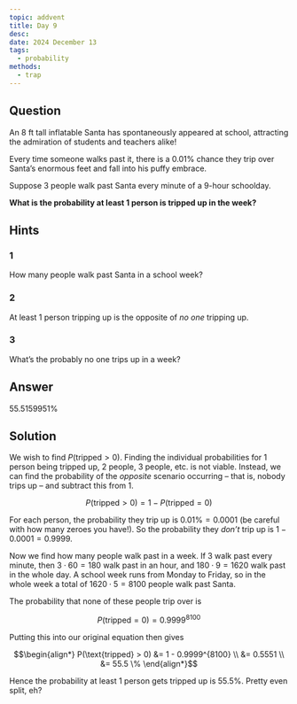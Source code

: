 ```yaml
---
topic: addvent
title: Day 9
desc: 
date: 2024 December 13
tags:
  - probability
methods:
  - trap
---
```



## Question

An 8 ft tall inflatable Santa has spontaneously appeared at school, attracting the admiration of students and teachers alike!

Every time someone walks past it, there is a 0.01% chance they trip over Santa’s enormous feet and fall into his puffy embrace.

Suppose 3 people walk past Santa every minute of a 9-hour schoolday.

<strong>What is the probability at least 1 person is tripped up in the week?</strong>


## Hints

### 1
How many people walk past Santa in a school week?

### 2
At least 1 person tripping up is the opposite of *no one* tripping up.

### 3
What’s the probably no one trips up in a week?


## Answer

$55.5159951\%$


## Solution

We wish to find $P(\text{tripped} > 0)$. Finding the individual probabilities for 1 person being tripped up, 2 people, 3 people, etc. is not viable. Instead, we can find the probability of the *opposite* scenario occurring – that is, nobody trips up – and subtract this from $1$.

```math
P(\text{tripped} > 0) = 1 - P(\text{tripped} = 0)
```

For each person, the probability they trip up is $0.01 \% = 0.0001$ (be careful with how many zeroes you have!). So the probability they *don’t* trip up is $1 - 0.0001 = 0.9999$.

Now we find how many people walk past in a week. If $3$ walk past every minute, then $3 \cdot 60 = 180$ walk past in an hour, and $180 \cdot 9 = 1620$ walk past in the whole day. A school week runs from Monday to Friday, so in the whole week a total of $1620 \cdot 5 = 8100$ people walk past Santa.

The probability that none of these people trip over is

```math
P(\text{tripped} = 0) = 0.9999^{8100}
```

Putting this into our original equation then gives

```math
\begin{align*}
  P(\text{tripped} > 0) &= 1 - 0.9999^{8100}
  \\ &= 0.5551
  \\ &= 55.5 \%
\end{align*}
```

Hence the probability at least 1 person gets tripped up is $55.5 \%$. Pretty even split, eh?
